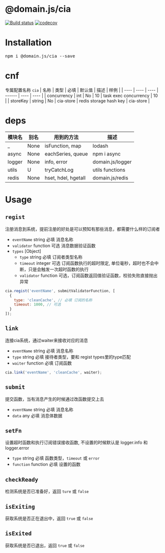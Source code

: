 # @domain.js/cia

[![Build status](https://travis-ci.com/domain-js/cia.svg?branch=master)](https://travis-ci.org/domain-js/cia)
[![codecov](https://codecov.io/gh/domain-js/cia/branch/master/graph/badge.svg)](https://codecov.io/gh/domain-js/cia)

# Installation
<pre>npm i @domain.js/cia --save</pre>

# cnf
专属配置名称 `cia`
| 名称 | 类型 | 必填 | 默认值 | 描述 | 样例 |
| ---- | ---- | ---- | ------ | ---- | ---- |
| concurrency | int | No | 10 | task exec concurrency | 10 |
| storeKey | string | No | cia-store | redis storage hash key | cia-store |

# deps
| 模块名 | 别名 | 用到的方法 | 描述 |
| ------ | ---- | ---------- | ---- |
| _ | None | isFunction, map  | lodash |
| async | None | eachSeries, queue| npm i async |
| logger | None | info, error | domain.js/logger |
| utils | U | tryCatchLog | utils functions |
| redis | None | hset, hdel, hgetall | domain.js/redis | 


# Usage

## `regist`
注册消息到系统，提前注册的好处是可以预知有那些消息，都需要什么样的订阅者
* `eventName` string 必填 消息名称
* `validator` function 可选 消息数据验证函数
* `types` [Object]
  * `type` string 必填 订阅者类型名称
  * `timeout` integer 可选 订阅函数执行的超时限定, 单位毫秒，超时也不会中断，只是会触发一次超时函数的执行
  * `validator` function 可选，订阅函数返回值验证函数，校验失败直接抛出异常

```javascript
cia.regist('eventName', submitValidatorFunction, [
  {
    type: 'cleanCache', // 必填 订阅的名称
    timeout: 1000, // 可选 
  }
]);
```

## `link`
连接cia系统，通过waiter来接收对应的消息
* `eventName` string 必填 消息名称
* `type` string 必填 接待者类型，要和 regist types里的type匹配
* `waiter` function 必填 订阅函数

```javascript
cia.link('eventName', 'cleanCache', waiter);
```

## `submit`
提交函数，当有消息产生的时候通过改函数提交上去
* `eventName` string 必填 消息名称
* `data` any 必填 消息体数据

## `setFn`
设置超时函数和执行订阅错误接收函数, 不设置的时候默认是 logger.info 和 logger.error
* `type` string 必填 函数类型，`timeout` 或 `error`
* `function` function 必填 设置的函数

## `checkReady` 
检测系统是否已准备好，返回 `ture` 或 `false`

## `isExiting`
获取系统是否正在退出中，返回 `true` 或 `false`

## `isExited`
获取系统是否已退出，返回 `true` 或 `false`
